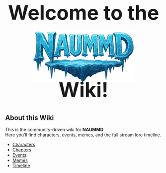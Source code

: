 <h1 style="font-size:4rem; text-align:center; line-height:1.1;">
  Welcome to the
  <img src="assets/Wiki Header.png" alt="NAUMMD"
       style="height:2.6em; position:relative; top:.35em; margin:0 .25em;">
  Wiki!
</h1>

## About this Wiki
This is the community-driven wiki for **NAUMMD**.  
Here you’ll find characters, events, memes, and the full stream lore timeline.

- [Characters](characters/index.md)
- [Chapters](chapters/index.md)
- [Events](events/index.md)
- [Memes](memes/index.md)
- [Timeline](timeline.md)
